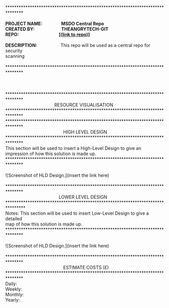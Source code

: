 *******************************************************************************<br>
<br>
<b>PROJECT NAME:&emsp;&emsp;&emsp;&emsp;&nbsp;MSDO Central Repo<br>
CREATED BY:&emsp;&emsp;&emsp;&emsp;&emsp;&emsp;THEANGRYTECH-GIT<br>
REPO:&emsp;&emsp;&emsp;&emsp;&emsp;&emsp;&emsp;&emsp;&emsp;[([link to repo](https://github.com/theangrytech-git/MSDO))]<br><br>
DESCRIPTION:</b>&emsp;&emsp;&emsp;&emsp;&emsp;&nbsp;This repo will be used as a central repo for security<br>scanning<br>
<br>
*******************************************************************************<br>
<br>
<br>
<br>
*******************************************************************************<br>
&emsp;&emsp;&emsp;&emsp;&emsp;&emsp;&emsp;&emsp;&emsp;&emsp;&emsp;RESOURCE VISUALISATION<br>
*******************************************************************************<br>
*******************************************************************************<br>
&emsp;&emsp;&emsp;&emsp;&emsp;&emsp;&emsp;&emsp;&emsp;&emsp;&emsp;&emsp;&emsp;HIGH LEVEL DESIGN<br>
*******************************************************************************<br>
This section will be used to insert a High-Level Design to give an<br>
impression of how this solution is made up.<br>
*******************************************************************************<br>
<br>
![Screenshot of HLD Design.](insert the link here)<br>
<br>
*******************************************************************************<br>
&emsp;&emsp;&emsp;&emsp;&emsp;&emsp;&emsp;&emsp;&emsp;&emsp;&emsp;&emsp;LOWER LEVEL DESIGN<br>
********************************************************************************<br>
Notes: This section will be used to insert Low-Level Design to give a detailed<br>
map of how this solution is made up.<br>
*******************************************************************************<br>
<br>
![Screenshot of HLD Design.](insert the link here)<br>
<br>
*******************************************************************************<br>
&emsp;&emsp;&emsp;&emsp;&emsp;&emsp;&emsp;&emsp;&emsp;&emsp;&emsp;&emsp;&emsp;ESTIMATE COSTS (£)<br>
*******************************************************************************<br>
Daily:&emsp;<br>
Weekly:&emsp;<br>
Monthly:&emsp;<br>
Yearly:&emsp;<br>

